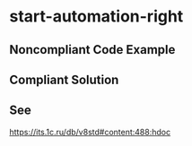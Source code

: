 # start-automation-right

## Noncompliant Code Example

## Compliant Solution

## See

https://its.1c.ru/db/v8std#content:488:hdoc